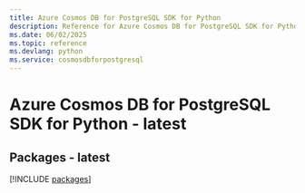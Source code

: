 ```yaml
---
title: Azure Cosmos DB for PostgreSQL SDK for Python
description: Reference for Azure Cosmos DB for PostgreSQL SDK for Python
ms.date: 06/02/2025
ms.topic: reference
ms.devlang: python
ms.service: cosmosdbforpostgresql
---
```

# Azure Cosmos DB for PostgreSQL SDK for Python - latest
## Packages - latest
[!INCLUDE [packages](cosmos-db-for-postgresql-index.md)]